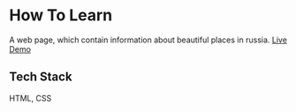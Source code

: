 # How To Learn

A web page, which contain information about beautiful places in russia. [Live Demo](https://xtoniab.github.io/russian-travel/)

## Tech Stack
HTML, CSS
